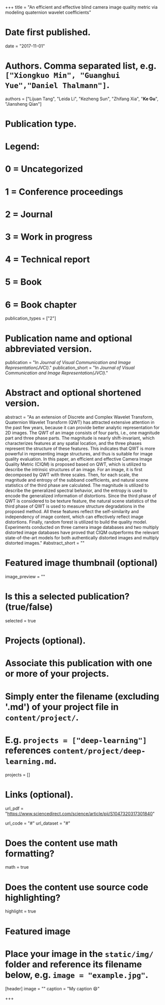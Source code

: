 +++
title = "An efficient and effective blind camera image quality metric via modeling quaternion wavelet coefficients"

# Date first published.
date = "2017-11-01"

# Authors. Comma separated list, e.g. `["Xiongkuo Min", "Guanghui Yue","Daniel Thalmann"]`.
authors = ["Lijuan Tang", "Leida Li", "Kezheng Sun", "Zhifang Xia", "**Ke Gu**", "Jiansheng Qian"]
# Publication type.
# Legend:
# 0 = Uncategorized
# 1 = Conference proceedings
# 2 = Journal
# 3 = Work in progress
# 4 = Technical report
# 5 = Book
# 6 = Book chapter
publication_types = ["2"]

# Publication name and optional abbreviated version.
publication = "In *Journal of Visual Communication and Image Representation(JVCI)*."
publication_short = "In *Journal of Visual Communication and Image Representation(JVCI)*."

# Abstract and optional shortened version.
abstract = "As an extension of Discrete and Complex Wavelet Transform, Quaternion Wavelet Transform (QWT) has attracted extensive attention in the past few years, because it can provide better analytic representation for 2D images. The QWT of an image consists of four parts, i.e., one magnitude part and three phase parts. The magnitude is nearly shift-invariant, which characterizes features at any spatial location, and the three phases represent the structure of these features. This indicates that QWT is more powerful in representing image structures, and thus is suitable for image quality evaluation. In this paper, an efficient and effective Camera Image Quality Metric (CIQM) is proposed based on QWT, which is utilized to describe the intrinsic structures of an image. For an image, it is first decomposed by QWT with three scales. Then, for each scale, the magnitude and entropy of the subband coefficients, and natural scene statistics of the third phase are calculated. The magnitude is utilized to describe the generalized spectral behavior, and the entropy is used to encode the generalized information of distortions. Since the third phase of QWT is considered to be texture feature, the natural scene statistics of the third phase of QWT is used to measure structure degradations in the proposed method. All these features reflect the self-similarity and independency of image content, which can effectively reflect image distortions. Finally, random forest is utilized to build the quality model. Experiments conducted on three camera image databases and two multiply distorted image databases have proved that CIQM outperforms the relevant state-of-the-art models for both authentically distorted images and multiply distorted images."
#abstract_short = ""

# Featured image thumbnail (optional)
image_preview = ""

# Is this a selected publication? (true/false)
selected = true

# Projects (optional).
#   Associate this publication with one or more of your projects.
#   Simply enter the filename (excluding '.md') of your project file in `content/project/`.
#   E.g. `projects = ["deep-learning"]` references `content/project/deep-learning.md`.
projects = []

# Links (optional).
url_pdf = "https://www.sciencedirect.com/science/article/pii/S1047320317301840"

url_code = "#"
url_dataset = "#"

# Does the content use math formatting?
math = true

# Does the content use source code highlighting?
highlight = true

# Featured image
# Place your image in the `static/img/` folder and reference its filename below, e.g. `image = "example.jpg"`.
[header]
image = ""
caption = "My caption 😄"

+++
